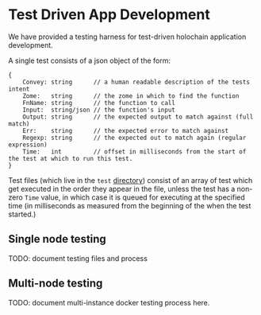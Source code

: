 # Test Driven App Development

We have provided a testing harness for test-driven holochain application development.

A single test consists of a json object of the form:

```
{
	Convey: string      // a human readable description of the tests intent
	Zome:   string      // the zome in which to find the function
	FnName: string      // the function to call
	Input:  string/json // the function's input
	Output: string      // the expected output to match against (full match)
	Err:    string      // the expected error to match against
	Regexp: string      // the expected out to match again (regular expression)
	Time:   int         // offset in milliseconds from the start of the test at which to run this test.
}
```

Test files (which live in the `test` [directory](File-Locations)) consist of an array of test which get executed in the order they appear in the file, unless the test has a non-zero `Time` value, in which case it is queued for executing at the specified time (in milliseconds as measured from the beginning of the when the test started.)


## Single node testing
TODO: document testing files and process

## Multi-node testing
TODO: document multi-instance docker testing process here.